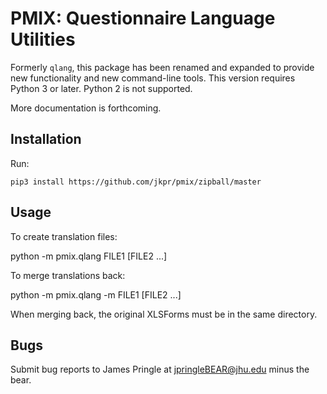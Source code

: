 # PMIX: Questionnaire Language Utilities

Formerly `qlang`, this package has been renamed and expanded to provide new 
functionality and new command-line tools.
This version requires Python 3 or later. Python 2 is not supported.

More documentation is forthcoming.

## Installation

Run:

```
pip3 install https://github.com/jkpr/pmix/zipball/master
```


## Usage

To create translation files:

python -m pmix.qlang FILE1 [FILE2 ...]

To merge translations back:

python -m pmix.qlang -m FILE1 [FILE2 ...]

When merging back, the original XLSForms must be in the same directory.

## Bugs

Submit bug reports to James Pringle at jpringleBEAR@jhu.edu minus the bear.
